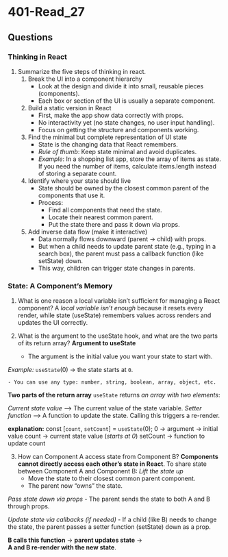 # 401-Read_27

## Questions

### Thinking in React

1. Summarize the five steps of thinking in react.
    1. Break the UI into a component hierarchy
        - Look at the design and divide it into small, reusable pieces (components).
        - Each box or section of the UI is usually a separate component.
    2. Build a static version in React
        - First, make the app show data correctly with props.
        - No interactivity yet (no state changes, no user input handling).
        - Focus on getting the structure and components working.
    3. Find the minimal but complete representation of UI state
        - State is the changing data that React remembers.
        - *Rule of thumb*: Keep state minimal and avoid duplicates.
        - *Example*: In a shopping list app, store the array of items as state. If you  need the number of items, calculate items.length instead of storing a separate count.
    4. Identify where your state should live
        - State should be owned by the closest common parent of the components that use it.
        - Process:
            - Find all components that need the state.
            - Locate their nearest common parent.
            - Put the state there and pass it down via props.
    5. Add inverse data flow (make it interactive)
        - Data normally flows downward (parent → child) with props.
        - But when a child needs to update parent state (e.g., typing in a search box), the parent must pass a callback function (like setState) down.
        - This way, children can trigger state changes in parents.

### State: A Component’s Memory

1. What is one reason a local variable isn’t sufficient for managing a React component?
A *local variable isn’t enough* because it resets every render, while state (useState) remembers values across renders and updates the UI correctly.

2. What is the argument to the useState hook, and what are the two parts of its return array?
**Argument to useState**
    - The argument is the initial value you want your state to start with.


*Example:* `useState`(0) → the state starts at `0`.

    - You can use any type: number, string, boolean, array, object, etc.


**Two parts of the return array**
 `useState` returns *an array with two elements*:


*Current state value*  -->
The current value of the state variable.
*Setter function*  -->
A function to update the state. Calling this triggers a re-render.

**explanation:**
const [`count`, `setCount`] = `useState`(0);
0 → argument → initial value
count → current state value (*starts at 0*)
setCount → function to update count

3. How can Component A access state from Component B?
**Components cannot directly access each other’s state in React**.
To share state between Component A and Component B:
*Lift the state up*
    - Move the state to their closest common parent component.
    - The parent now “owns” the state.

*Pass state down via props*
    - The parent sends the state to both A and B through props.

*Update state via callbacks (if needed)*
    - If a child (like B) needs to change the state, the parent passes a setter function (setState) down as a prop.

**B calls this function** → **parent updates state** →   
**A and B re-render with the new state**.


